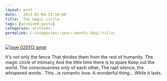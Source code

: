 ```yaml
---
layout: post
date:	2013-01-04 23:10:00
title:  The magic circle
tags: [archived-posts]
categories: archives
permalink: /:categories/:year/:month/:day/:title/
---
```

<a href="http://s1264.photobucket.com/albums/jj483/mnypx/?action=view&amp;current=DSC08512.jpg" target="_blank"><img src="http://i1264.photobucket.com/albums/jj483/mnypx/DSC08512.jpg" border="0" alt="love 020113 jpngr"></a>

It's not only the fence
That divides them from the rest of humanity.
The magic circle of intimacy
And the little time there is to spare
Keep out the world.
The consciousness only of each other,
The rapt silence, the whispered words..
This...is romantic love.
A wonderful thing...
While it lasts.
